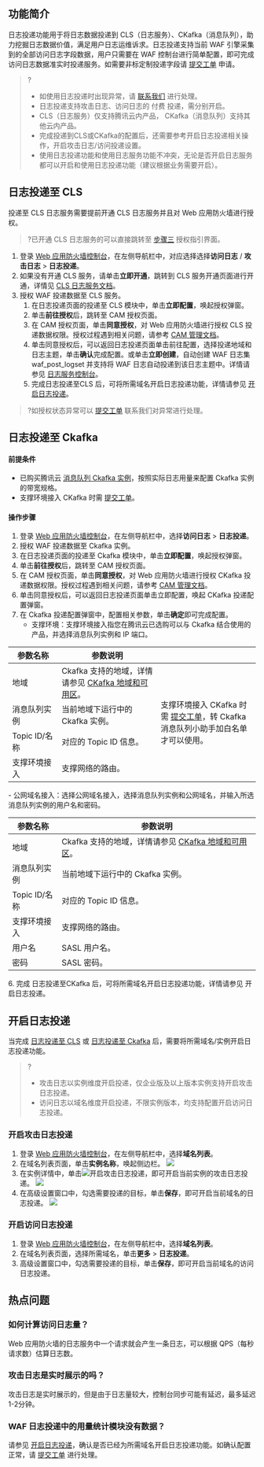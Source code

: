 ## 功能简介
日志投递功能用于将日志数据投递到 CLS（日志服务）、CKafka（消息队列），助力挖掘日志数据价值，满足用户日志运维诉求。日志投递支持当前 WAF 引擎采集到的全部访问日志字段数据，用户只需要在 WAF 控制台进行简单配置，即可完成访问日志数据准实时投递服务。如需要非标定制投递字段请 [提交工单](https://console.cloud.tencent.com/workorder/category) 申请。
>?
>- 如使用日志投递时出现异常，请 [联系我们](https://cloud.tencent.com/online-service) 进行处理。
>- 日志投递支持攻击日志、访问日志的 付费 投递，需分别开启。
>- CLS（日志服务）仅支持腾讯云内产品， CKafka（消息队列）支持其他云内产品。
>- 完成投递到CLS或CKafka的配置后，还需要参考开启日志投递相关操作，开启攻击日志/访问投递设置。
>- 使用日志投递功能和使用日志服务功能不冲突，无论是否开启日志服务都可以开启和使用日志投递功能（建议根据业务需要开启）。

## 日志投递至 CLS[](id:CLS)
投递至 CLS 日志服务需要提前开通 CLS 日志服务并且对 Web 应用防火墙进行授权。
>?已开通 CLS 日志服务的可以直接跳转至 [步骤三](#3) 授权指引界面。
>

1. 登录 [Web 应用防火墙控制台](https://console.cloud.tencent.com/guanjia/attack)，在左侧导航栏中，对应选择选择**访问日志** / **攻击日志** > **日志投递**。
2. 如果没有开通 CLS 服务，请单击**立即开通**，跳转到 CLS 服务开通页面进行开通，详情见 [CLS 日志服务文档](https://cloud.tencent.com/document/product/614)。
3. 授权 WAF 投递数据至 CLS 服务。
   1. 在日志投递页面的投递至 CLS 模块中，单击**立即配置**，唤起授权弹窗。
   2. 单击**前往授权**后，跳转至 CAM 授权页面。
   3. 在 CAM 授权页面，单击**同意授权**，对 Web 应用防火墙进行授权 CLS 投递数据权限。授权过程遇到相关问题，请参考 [CAM 管理文档](https://cloud.tencent.com/document/product/598)。
   4. 单击同意授权后，可以返回日志投递页面单击前往配置，选择投递地域和日志主题，单击**确认**完成配置。或单击**立即创建**，自动创建 WAF 日志集 waf_post_logset 并支持将 WAF 日志自动投递到该日志主题中。详情请参见 [日志服务控制台](https://console.cloud.tencent.com/cls/overview?region=ap-guangzhou)。
   5. 完成日志投递至CLS 后，可将所需域名开启日志投递功能，详情请参见 [开启日志投递](https://cloud.tencent.com/document/product/627/70276#rz)。
>?如授权状态异常可以 [提交工单](https://console.cloud.tencent.com/workorder/category) 联系我们对异常进行处理。
>

## 日志投递至 Ckafka[](id:Ckafka)
#### 前提条件
- 已购买腾讯云 [消息队列 Ckafka 实例](https://cloud.tencent.com/document/product/597/11745)，按照实际日志用量来配置 Ckafka 实例的带宽规格。
- 支撑环境接入 CKafka 时需 [提交工单](https://console.cloud.tencent.com/workorder/category)。

#### 操作步骤
1. 登录 [Web 应用防火墙控制台](https://console.cloud.tencent.com/guanjia/attack)，在左侧导航栏中，选择**访问日志** > **日志投递**。
2. 授权 WAF 投递数据至 Ckafka 实例。
 1. 在日志投递页面的投递至 Ckafka 模块中，单击**立即配置**，唤起授权弹窗。
 2. 单击**前往授权**后，跳转至 CAM 授权页面。
 3. 在 CAM 授权页面，单击**同意授权**，对 Web 应用防火墙进行授权 CKafka 投递数据权限。授权过程遇到相关问题，请参考 [CAM 管理文档](https://cloud.tencent.com/document/product/598)。
 4. 单击同意授权后，可以返回日志投递页面单击立即配置，唤起 CKafka 投递配置弹窗。
 5. 在 Ckafka 投递配置弹窗中，配置相关参数，单击**确定**即可完成配置。
    - 支撑环境：支撑环境接入指您在腾讯云已选购可以与 Ckafka 结合使用的产品，并选择消息队列实例和 IP 端口。
<table>
<thead>
<tr>
<th width="20%">参数名称</th>
<th width="40%">参数说明</th>
<th width="40%"注意</th>
</tr>
</thead>
<tbody><tr>
<td>地域</td>
<td>Ckafka 支持的地域，详情请参见 <a href="https://cloud.tencent.com/document/product/597/44597">CKafka 地域和可用区</a>。</td>
<td rowspan=4 >支撑环境接入 CKafka 时需 <a href="https://console.cloud.tencent.com/workorder/category">提交工单</a>，转 Ckafka 消息队列小助手加白名单才可以使用。</td>
</tr>
<tr>
<td>消息队列实例</td>
<td>当前地域下运行中的 Ckafka 实例。</td>
</tr>
<tr>
<td>Topic ID/名称</td>
<td>对应的 Topic ID 信息。</td>
</tr>
<tr>
<td>支撑环境接入</td>
<td>支撑网络的路由。</td>
</tr>
</tbody></table>
    - 公网域名接入：选择公网域名接入，选择消息队列实例和公网域名，并输入所选消息队列实例的用户名和密码。
<table>
<thead>
<tr>
<th width="20%">参数名称</th>
<th>参数说明</th>
</tr>
</thead>
<tbody><tr>
<td>地域</td>
<td>Ckafka 支持的地域，详情请参见 <a href="https://cloud.tencent.com/document/product/597/44597">CKafka 地域和可用区</a>。</td>
</tr>
<tr>
<td>消息队列实例</td>
<td>当前地域下运行中的 Ckafka 实例。</td>
</tr>
<tr>
<td>Topic ID/名称</td>
<td>对应的 Topic ID 信息。</td>
</tr>
<tr>
<td>支撑环境接入</td>
<td>支撑网络的路由。</td>
</tr>
<tr>
<td>用户名</td>
<td>SASL 用户名。</td>
</tr>
<tr>
<td>密码</td>
<td>SASL 密码。</td>
</tr>
</tbody></table>
  6. 完成 日志投递至CKafka 后，可将所需域名开启日志投递功能，详情请参见 开启日志投递。



## 开启日志投递[](id:rz)
当完成 [日志投递至 CLS](#CLS) 或 [日志投递至 Ckafka](#Ckafka) 后，需要将所需域名/实例开启日志投递功能。
>?
>- 攻击日志以实例维度开启投递，仅企业版及以上版本实例支持开启攻击日志投递。
>- 访问日志以域名维度开启投递，不限实例版本，均支持配置开启访问日志投递。

### 开启攻击日志投递

1. 登录 [Web 应用防火墙控制台](https://console.cloud.tencent.com/guanjia/attack)，在左侧导航栏中，选择**域名列表**。
2. 在域名列表页面，单击**实例名称**，唤起侧边栏。
![](https://qcloudimg.tencent-cloud.cn/raw/e087b4354487cc2af7cc1cddb0319f89.jpg)
3. 在实例详情中，单击![](https://qcloudimg.tencent-cloud.cn/raw/fbf2966aba3b54830e6369ec1d3780cd.png)开启攻击日志投递，即可开启当前实例的攻击日志投递。
![](https://qcloudimg.tencent-cloud.cn/raw/d8fb7c5c6e8cc942d659041c39c6b34f.jpg)
3. 在高级设置窗口中，勾选需要投递的目标，单击**保存**，即可开启当前域名的日志投递。
![](https://qcloudimg.tencent-cloud.cn/raw/03664c4de2ce3e9ea84db9700644057b.png)

### 开启访问日志投递
1. 登录 [Web 应用防火墙控制台](https://console.cloud.tencent.com/guanjia/attack)，在左侧导航栏中，选择**域名列表**。
2. 在域名列表页面，选择所需域名，单击**更多** > **日志投递**。
3. 高级设置窗口中，勾选需要投递的目标，单击**保存**，即可开启当前域名的访问日志投递。


## 热点问题
### 如何计算访问日志量？
Web 应用防火墙的日志服务中一个请求就会产生一条日志，可以根据 QPS（每秒请求数）估算日志数。

### 攻击日志是实时展示的吗？
攻击日志是实时展示的，但是由于日志量较大，控制台同步可能有延迟，最多延迟1-2分钟。
### WAF 日志投递中的用量统计模块没有数据？
请参见 [开启日志投递](#rz)，确认是否已经为所需域名开启日志投递功能。如确认配置正常，请 [提交工单](https://console.cloud.tencent.com/workorder/category) 进行处理。
